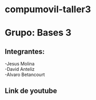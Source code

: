 # compumovil-taller3

# Grupo: Bases 3
## Integrantes:
-Jesus Molina <br>
-David Anteliz <br>
-Alvaro Betancourt <br>
## Link de youtube
